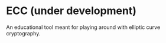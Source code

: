 # ECC (under development)
An educational tool meant for playing around with elliptic curve cryptography.
